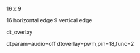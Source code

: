 16 x 9

16 horizontal edge
9 vertical edge


dt_overlay

dtparam=audio=off
dtoverlay=pwm,pin=18,func=2
